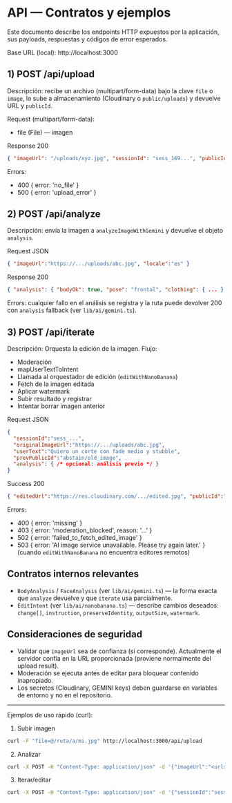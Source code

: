 # API — Contratos y ejemplos

Este documento describe los endpoints HTTP expuestos por la aplicación, sus payloads, respuestas y códigos de error esperados.

Base URL (local): http://localhost:3000

## 1) POST /api/upload
Descripción: recibe un archivo (multipart/form-data) bajo la clave `file` o `image`, lo sube a almacenamiento (Cloudinary o `public/uploads`) y devuelve URL y `publicId`.

Request (multipart/form-data):
- file (File) — imagen

Response 200
```json
{ "imageUrl": "/uploads/xyz.jpg", "sessionId": "sess_169...", "publicId": "abstain/xyz" }
```

Errors:
- 400 { error: 'no_file' }
- 500 { error: 'upload_error' }


## 2) POST /api/analyze
Descripción: envía la imagen a `analyzeImageWithGemini` y devuelve el objeto `analysis`.

Request JSON
```json
{ "imageUrl":"https://.../uploads/abc.jpg", "locale":"es" }
```

Response 200
```json
{ "analysis": { "bodyOk": true, "pose": "frontal", "clothing": { ... }, "suggestedText": "...", "advisoryText": "..." }, "workingUrl": "..." }
```

Errors: cualquier fallo en el análisis se registra y la ruta puede devolver 200 con `analysis` fallback (ver `lib/ai/gemini.ts`).


## 3) POST /api/iterate
Descripción: Orquesta la edición de la imagen. Flujo:
- Moderación
- mapUserTextToIntent
- Llamada al orquestador de edición (`editWithNanoBanana`)
- Fetch de la imagen editada
- Aplicar watermark
- Subir resultado y registrar
- Intentar borrar imagen anterior

Request JSON
```json
{
  "sessionId":"sess_...",
  "originalImageUrl":"https://.../uploads/abc.jpg",
  "userText":"Quiero un corte con fade medio y stubble",
  "prevPublicId":"abstain/old_image",
  "analysis": { /* opcional: análisis previo */ }
}
```

Success 200
```json
{ "editedUrl":"https://res.cloudinary.com/.../edited.jpg", "publicId":"abstain/edited_...", "note":"Editado con Gemini", "instruction":"..." }
```

Errors:
- 400 { error: 'missing' }
- 403 { error: 'moderation_blocked', reason: '...' }
- 502 { error: 'failed_to_fetch_edited_image' }
- 503 { error: 'AI image service unavailable. Please try again later.' } (cuando `editWithNanoBanana` no encuentra editores remotos)


## Contratos internos relevantes
- `BodyAnalysis` / `FaceAnalysis` (ver `lib/ai/gemini.ts`) — la forma exacta que `analyze` devuelve y que `iterate` usa parcialmente.
- `EditIntent` (ver `lib/ai/nanobanana.ts`) — describe cambios deseados: `change[]`, `instruction`, `preserveIdentity`, `outputSize`, `watermark`.


## Consideraciones de seguridad
- Validar que `imageUrl` sea de confianza (si corresponde). Actualmente el servidor confía en la URL proporcionada (proviene normalmente del upload result).
- Moderación se ejecuta antes de editar para bloquear contenido inapropiado.
- Los secretos (Cloudinary, GEMINI keys) deben guardarse en variables de entorno y no en el repositorio.


---

Ejemplos de uso rápido (curl):

1) Subir imagen
```bash
curl -F "file=@/ruta/a/mi.jpg" http://localhost:3000/api/upload
```

2) Analizar
```bash
curl -X POST -H "Content-Type: application/json" -d '{"imageUrl":"<url>","locale":"es"}' http://localhost:3000/api/analyze
```

3) Iterar/editar
```bash
curl -X POST -H "Content-Type: application/json" -d '{"sessionId":"sess_...","originalImageUrl":"<url>","userText":"Quiero stubble"}' http://localhost:3000/api/iterate
```
